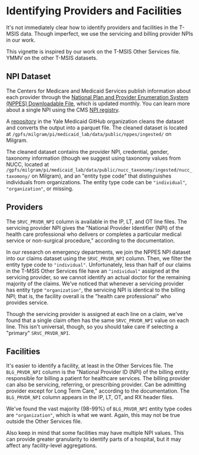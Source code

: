 # Identifying Providers and Facilities

It's not immediately clear how to identify providers and facilities in the T-MSIS data. Though imperfect, we use the servicing and billing provider NPIs in our work.

This vignette is inspired by our work on the T-MSIS Other Services file. YMMV on the other T-MSIS datasets.

## NPI Dataset

The Centers for Medicare and Medicaid Services publish information about each provider through the [National Plan and Provider Enumeration System (NPPES) Downloadable File](https://www.cms.gov/medicare/regulations-guidance/administrative-simplification/data-dissemination), which is updated monthly. You can learn more about a single NPI using the CMS [NPI registry](https://npiregistry.cms.hhs.gov/search).

A [repository](https://github.com/Yale-Medicaid/NPPES_NPI) in the Yale Medicaid GitHub organization cleans the dataset and converts the output into a parquet file. The cleaned dataset is located at `/gpfs/milgram/pi/medicaid_lab/data/public/nppes/ingested/` on Milgram.

The cleaned dataset contains the provider NPI, credential, gender, taxonomy information (though we suggest using taxonomy values from NUCC, located at `/gpfs/milgram/pi/medicaid_lab/data/public/nucc_taxonomy/ingested/nucc_taxomony/` on Milgram), and an "entity type code" that distinguishes individuals from organizations. The entity type code can be `"individual"`, `"organization"`, or missing.

## Providers

The `SRVC_PRVDR_NPI` column is available in the IP, LT, and OT line files. The servicing provider NPI gives the "National Provider Identifier (NPI) of the health care professional who delivers or completes a particular medical service or non-surgical procedure," according to the documentation.

In our research on emergency departments, we join the NPPES NPI dataset into our claims dataset using the `SRVC_PRVDR_NPI` column. Then, we filter the entity type code to `"individual"`. Unfortunately, less than half of our claims in the T-MSIS Other Services file have an `"individual"` assigned at the servicing provider, so we cannot identify an actual doctor for the remaining majority of the claims. We've noticed that whenever a servicing provider has entity type `"organization"`, the servicing NPI is identical to the billing NPI; that is, the facility overall is the "health care professional" who provides service.

Though the servicing provider is assigned at each line on a claim, we've found that a single claim often has the same `SRVC_PRVDR_NPI` value on each line. This isn't universal, though, so you should take care if selecting a "primary" `SRVC_PRVDR_NPI`.

## Facilities

It's easier to identify a facility, at least in the Other Services file. The `BLG_PRVDR_NPI` column is the "National Provider ID (NPI) of the billing entity responsible for billing a patient for healthcare services. The billing provider can also be servicing, referring, or prescribing provider. Can be admitting provider except for Long Term Care," according to the documentation. The `BLG_PRVDR_NPI` column appears in the IP, LT, OT, and RX header files.

We've found the vast majority (98-99%) of `BLG_PRVDR_NPI` entity type codes are `"organization"`, which is what we want. Again, this may not be true outside the Other Services file.

Also keep in mind that some facilities may have multiple NPI values. This can provide greater granularity to identify parts of a hospital, but it may affect any facility-level aggregations.
